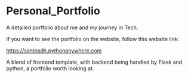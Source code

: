 # Personal_Portfolio
A detailed portfolio about me and my journey in Tech.

If you want to see the portfolio on the website, follow this website link:

https://santosdh.pythonanywhere.com

A blend of frontend template, with backend being handled by Flask and python, a portfolio worth looking 
at. 
